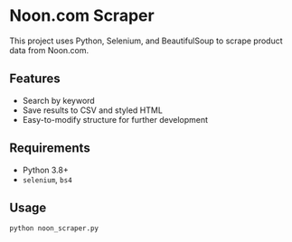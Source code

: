 # Noon.com Scraper

This project uses Python, Selenium, and BeautifulSoup to scrape product data from Noon.com.

## Features
- Search by keyword
- Save results to CSV and styled HTML
- Easy-to-modify structure for further development

## Requirements
- Python 3.8+
- `selenium`, `bs4`

## Usage
```bash
python noon_scraper.py
